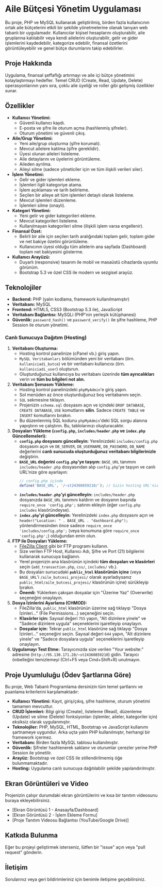 # Aile Bütçesi Yönetim Uygulaması

Bu proje, PHP ve MySQL kullanarak geliştirilmiş, birden fazla kullanıcının ortak aile bütçelerini etkili bir şekilde yönetmelerine olanak tanıyan web tabanlı bir uygulamadır. Kullanıcılar kişisel hesaplarını oluşturabilir, aile gruplarına katılabilir veya kendi ailelerini oluşturabilir, gelir ve gider işlemlerini kaydedebilir, kategorize edebilir, finansal özetlerini görüntüleyebilir ve genel bütçe durumlarını takip edebilirler.

## Proje Hakkında

Uygulama, finansal şeffaflığı artırmayı ve aile içi bütçe yönetimini kolaylaştırmayı hedefler. Temel CRUD (Create, Read, Update, Delete) operasyonlarının yanı sıra, çoklu aile üyeliği ve roller gibi gelişmiş özellikler sunar.

## Özellikler

* **Kullanıcı Yönetimi:**
    * Güvenli kullanıcı kaydı.
    * E-posta ve şifre ile oturum açma (hashlenmiş şifreler).
    * Oturum yönetimi ve güvenli çıkış.
* **Aile/Grup Yönetimi:**
    * Yeni aile/grup oluşturma (şifre korumalı).
    * Mevcut ailelere katılma (şifre gereklidir).
    * Üyesi olunan aileleri listeleme.
    * Aile detaylarını ve üyelerini görüntüleme.
    * Aileden ayrılma.
    * Aileyi silme (sadece yöneticiler için ve tüm ilişkili verileri siler).
* **İşlem Yönetimi:**
    * Gelir ve gider işlemleri ekleme.
    * İşlemleri ilgili kategoriye atama.
    * İşlem açıklaması ve tarih belirleme.
    * Seçilen bir aileye ait tüm işlemleri detaylı olarak listeleme.
    * Mevcut işlemleri düzenleme.
    * İşlemleri silme (onaylı).
* **Kategori Yönetimi:**
    * Yeni gelir ve gider kategorileri ekleme.
    * Mevcut kategorileri listeleme.
    * Kullanılmayan kategorileri silme (ilişkili işlem varsa engellenir).
* **Finansal Özet:**
    * Belirli bir aile için seçilen tarih aralığındaki toplam gelir, toplam gider ve net bakiye özetini görüntüleme.
    * Kullanıcının üyesi olduğu tüm ailelerin ana sayfada (Dashboard) toplam net bakiyesini gösterme.
* **Kullanıcı Arayüzü:**
    * Duyarlı (responsive) tasarım ile mobil ve masaüstü cihazlarda uyumlu görünüm.
    * Bootstrap 5.3 ve özel CSS ile modern ve sezgisel arayüz.

## Teknolojiler

* **Backend:** PHP (yalın kodlama, framework kullanılmamıştır)
* **Veritabanı:** MySQL
* **Frontend:** HTML5, CSS3 (Bootstrap 5.3 ile), JavaScript
* **Veritabanı Bağlantısı:** MySQLi (PHP'nin yerleşik kütüphanesi)
* **Güvenlik:** `password_hash()` ve `password_verify()` ile şifre hashleme, PHP Session ile oturum yönetimi.


### Canlı Sunucuya Dağıtım (Hosting)

1.  **Veritabanı Oluşturma:**
    * Hosting kontrol panelinize (cPanel vb.) giriş yapın.
    * `MySQL Veritabanları` bölümünden yeni bir veritabanı (örn. `kullaniciadi_butce`) ve bir veritabanı kullanıcısı (örn. `kullaniciadi_user`) oluşturun.
    * Oluşturduğunuz kullanıcıya bu veritabanı üzerinde **tüm ayrıcalıkları** verin ve **tüm bu bilgileri not alın.**
2.  **Veritabanı Şemasını Yükleme:**
    * Hosting kontrol panelinizdeki `phpMyAdmin`'e giriş yapın.
    * Sol menüden az önce oluşturduğunuz boş veritabanını seçin.
    * `SQL` sekmesine tıklayın.
    * Projenizin `schema.sql` dosyasını açın ve içindeki `DROP DATABASE`, `CREATE DATABASE`, `USE` komutlarını **silin**. Sadece `CREATE TABLE` ve `INSERT` komutlarını bırakın.
    * Bu düzenlenmiş SQL kodunu `phpMyAdmin`'deki SQL sorgu alanına yapıştırın ve çalıştırın. Bu, tablolarınızı oluşturacaktır.
3.  **Dosyaları Yükleme (`config.php`, `includes/header.php` ve `index.php` Güncellemeleri):**
    * **`config.php` dosyasını güncelleyin:** Yerelinizdeki `includes/config.php` dosyasını açın ve `DB_SERVER`, `DB_USERNAME`, `DB_PASSWORD`, `DB_NAME` değerlerini **canlı sunucuda oluşturduğunuz veritabanı bilgilerinizle** değiştirin.
    * **`BASE_URL` değerini `config.php`'ye taşıyın:** `BASE_URL` tanımını `includes/header.php` dosyasından alıp `config.php`'ye taşıyın ve canlı URL'nize göre ayarlayın:
        ```php
        // config.php içinde
        define('BASE_URL', '/~st24360859210/'); // Sizin hosting URL'nizdeki ~ kullanıcı adı kısmı
        ```
    * **`includes/header.php`'yi güncelleyin:** `includes/header.php` dosyanızda `BASE_URL` tanımını kaldırın ve dosyanın başında `require_once 'config.php';` satırını ekleyin (eğer `config.php` `includes` klasöründeyse).
    * **`index.php`'yi güncelleyin:** Yerelinizdeki `index.php` dosyasını açın ve `header("Location: " . BASE_URL . "dashboard.php");` yönlendirmesinden önce sadece `require_once 'includes/config.php';` (veya konumuna göre `require_once 'config.php';`) olduğundan emin olun.
4.  **FTP ile Dosyaları Yükleme:**
    * [FileZilla Client](https://filezilla-project.org/) gibi bir FTP programı kullanın.
    * Size verilen FTP Host, Kullanıcı Adı, Şifre ve Port (21) bilgilerini kullanarak sunucuya bağlanın.
    * Yerel projenizin ana klasörünün içindeki **tüm dosyaları ve klasörleri** seçin (`add_transaction.php`, `css/`, `includes/` vb.).
    * Bu dosyaları sunucudaki **`public_html` klasörünün içine** (veya `BASE_URL`'i `/aile_butcesi_projesi/` olarak ayarladıysanız `public_html/aile_butcesi_projesi/` klasörünün içine) sürükleyip bırakın.
    * **Önemli:** Yüklerken çakışan dosyalar için "Üzerine Yaz" (Overwrite) seçeneğini onaylayın.
5.  **Dosya İzinlerini Ayarlama (CHMOD):**
    * FileZilla'da, `public_html` klasörünün üzerine sağ tıklayıp "Dosya İzinleri..." (File Permissions...) seçeneğini seçin.
    * **Klasörler için:** Sayısal değeri `755` yapın, "Alt dizinlere yinele" ve "Sadece dizinlere uygula" seçeneklerini işaretleyip onaylayın.
    * **Dosyalar için:** Tekrar `public_html` klasörüne sağ tıklayıp "Dosya İzinleri..." seçeneğini seçin. Sayısal değeri `644` yapın, "Alt dizinlere yinele" ve "Sadece dosyalara uygula" seçeneklerini işaretleyip onaylayın.
6.  **Uygulamayı Test Etme:** Tarayıcınızda size verilen "Your website:" adresine (`http://95.130.171.20/~st24360859210`) gidin. Tarayıcı önbelleğini temizlemeyi (Ctrl+F5 veya Cmd+Shift+R) unutmayın.

## Proje Uyumluluğu (Ödev Şartlarına Göre)

Bu proje, Web Tabanlı Programlama dersinizin tüm temel şartlarını ve puanlama kriterlerini karşılamaktadır:

* **Kullanıcı Yönetimi:** Kayıt, giriş/çıkış, şifre hashleme, oturum yönetimi tamamen mevcuttur.
* **CRUD İşlemleri:** Bilgi girişi (Create), listeleme (Read), düzenleme (Update) ve silme (Delete) fonksiyonları (işlemler, aileler, kategoriler için) eksiksiz olarak uygulanmıştır.
* **Teknolojiler:** PHP, MySQL, HTML, Bootstrap ve JavaScript kullanımı şartnameye uygundur. Arka uçta yalın PHP kullanılmıştır, herhangi bir framework içermez.
* **Veritabanı:** Birden fazla MySQL tablosu kullanılmıştır.
* **Güvenlik:** Şifreler hashlenerek saklanır ve oturumlar çerezler yerine PHP Session ile yönetilir.
* **Arayüz:** Bootstrap ve özel CSS ile stillendirilmemiş öğe bulunmamaktadır.
* **Hosting:** Uygulama canlı sunucuya dağıtılabilir şekilde yapılandırılmıştır.

## Ekran Görüntüleri ve Video

Projenizin çalışır durumdaki ekran görüntülerini ve kısa bir tanıtım videosunu buraya ekleyebilirsiniz.

* [Ekran Görüntüsü 1 - Anasayfa/Dashboard]
* [Ekran Görüntüsü 2 - İşlem Ekleme Formu]
* [Proje Tanıtım Videosu Bağlantısı (YouTube/Google Drive)]

## Katkıda Bulunma

Eğer bu projeyi geliştirmek isterseniz, lütfen bir "issue" açın veya "pull request" gönderin.

## İletişim

Sorularınız veya geri bildirimleriniz için benimle iletişime geçebilirsiniz.
